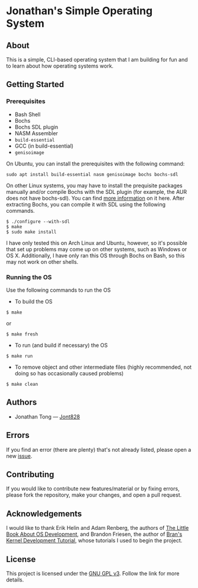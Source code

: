 # Jonathan's Simple Operating System

## About

This is a simple, CLI-based operating system that I am building for fun and to learn about how operating systems work. 

## Getting Started

### Prerequisites

- Bash Shell
- Bochs
- Bochs SDL plugin
- NASM Assembler
- `build-essential`
- GCC (in build-essential)
- `genisoimage`

On Ubuntu, you can install the prerequisites with the following command:

```
sudo apt install build-essential nasm genisoimage bochs bochs-sdl
```

On other Linux systems, you may have to install the prequisite packages manually and/or compile Bochs with the SDL plugin (for example, the AUR does not have bochs-sdl). You can find [more information](http://bochs.sourceforge.net/doc/docbook/user/compiling.html#COMPILE-SDL) on it here. After extracting Bochs, you can compile it with SDL using the following commands.

```
$ ./configure --with-sdl
$ make
$ sudo make install
```

I have only tested this on Arch Linux and Ubuntu, however, so it's possible that set up problems may come up on other systems, such as Windows or OS X. Additionally, I have only ran this OS through Bochs on Bash, so this may not work on other shells.


### Running the OS

Use the following commands to run the OS

- To build the OS
```
$ make
```
or
```
$ make fresh
```
- To run (and build if necessary) the OS
```
$ make run
```
- To remove object and other intermediate files (highly recommended, not doing so has occasionally caused problems)
```
$ make clean
```

## Authors

* Jonathan Tong &mdash; [Jont828](https://github.com/Jont828)


## Errors

If you find an error (there are plenty) that's not already listed, please open a new [issue](https://github.com/Jont828/Jonathan-OS/issues).

## Contributing

If you would like to contribute new features/material or by fixing errors, please fork the repository, make your changes, and open a pull request.

## Acknowledgements

I would like to thank Erik Helin and Adam Renberg, the authors of [The Little Book About OS Development](http://littleosbook.github.io/), and Brandon Friesen, the author of [Bran's Kernel Development Tutorial](http://www.osdever.net/bkerndev/Docs/title.htm), whose tutorials I used to begin the project.

## License

This project is licensed under the [GNU GPL v3](https://www.gnu.org/licenses/gpl-3.0.en.html). Follow the link for more details.
